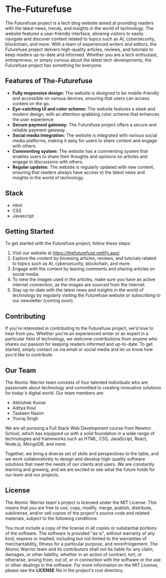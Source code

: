 # The-Futurefuse
The Futurefuse project is a tech blog website aimed at providing readers with the latest news, trends, and insights in the world of technology. The website features a user-friendly interface, allowing visitors to easily navigate and discover content related to topics such as AI, cybersecurity, blockchain, and more. With a team of experienced writers and editors, the Futurefuse project delivers high-quality articles, reviews, and tutorials to keep readers up-to-date and informed. Whether you are a tech enthusiast, entrepreneur, or simply curious about the latest tech developments, the Futurefuse project has something for everyone.

## Features of The-Futurefuse
+ **Fully responsive design:** The website is designed to be mobile-friendly and accessible on various devices, ensuring that users can access content on the go.
+ **Eye-catching UI and color scheme:** The website features a sleek and modern design, with an attention-grabbing color scheme that enhances the user experience.
+ **Secure payment gateway:** The Futurefuse project offers a secure and reliable payment gateway .
+ **Social media integration:** The website is integrated with various social media platforms, making it easy for users to share content and engage with others.
+ **Commenting system:** The website has a commenting system that enables users to share their thoughts and opinions on articles and engage in discussions with others.
+ **Regular updates:** The website is regularly updated with new content, ensuring that readers always have access to the latest news and insights in the world of technology.

## Stack
+ Html
+ CSS
+ Javascript


## Getting Started
To get started with the Futurefuse project, follow these steps:
1. Visit our website at https://thefuturefuse.netlify.app/.
2. Explore the content by browsing articles, reviews, and tutorials related to topics such as AI, cybersecurity, blockchain, and more.
3. Engage with the content by leaving comments and sharing articles on social media.
4. To view the images used in the articles, make sure you have an active internet connection, as the images are sourced from the internet.
5. Stay up-to-date with the latest news and insights in the world of technology by regularly visiting the Futurefuse website or subscribing to our newsletter (coming soon).

## Contributing
If you're interested in contributing to the Futurefuse project, we'd love to hear from you. Whether you're an experienced writer or an expert in a particular field of technology, we welcome contributions from anyone who shares our passion for keeping readers informed and up-to-date. To get started, simply contact us via email or social media and let us know how you'd like to contribute.


## Our Team
The Atomic Warrior team consists of four talented individuals who are passionate about technology and committed to creating innovative solutions for today's digital world. Our team members are:
+ Abhishek Kumar
+ Aditya Koul
+ Taskeen Nasim
+ Yuvraj Singh

We are all pursuing a Full Stack Web Development course from Newton School, which has equipped us with a solid foundation in a wide range of technologies and frameworks such as HTML, CSS, JavaScript, React, Node.js, MongoDB, and more.

Together, we bring a diverse set of skills and perspectives to the table, and we work collaboratively to design and develop high-quality software solutions that meet the needs of our clients and users. We are constantly learning and growing, and we are excited to see what the future holds for our team and our projects.


## License
The Atomic Warrior team's project is licensed under the MIT License. This means that you are free to use, copy, modify, merge, publish, distribute, sublicense, and/or sell copies of the project's source code and related materials, subject to the following conditions:

You must include a copy of the license in all copies or substantial portions of the software.
The software is provided "as is", without warranty of any kind, express or implied, including but not limited to the warranties of merchantability, fitness for a particular purpose, and noninfringement.
The Atomic Warrior team and its contributors shall not be liable for any claim, damages, or other liability, whether in an action of contract, tort, or otherwise, arising from, out of, or in connection with the software or the use or other dealings in the software.
For more information on the MIT License, please see the **LICENSE** file in the project's root directory.




